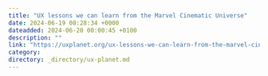 ```yaml
---
title: "UX lessons we can learn from the Marvel Cinematic Universe"
date: 2024-06-19 08:28:34 +0000
dateadded: 2024-06-20 00:00:45 +0100
description: ""
link: "https://uxplanet.org/ux-lessons-we-can-learn-from-the-marvel-cinematic-universe-128ef94c8ae6?source=rss----819cc2aaeee0---4"
category:
directory: _directory/ux-planet.md
---
```

